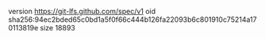 version https://git-lfs.github.com/spec/v1
oid sha256:94ec2bded65c0bd1a5f0f66c444b126fa22093b6c801910c75214a170113819e
size 18893
